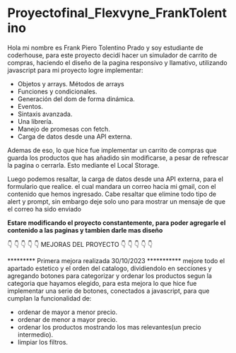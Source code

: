 # Proyectofinal_Flexvyne_FrankTolentino

Hola mi nombre es Frank Piero Tolentino Prado y soy estudiante de coderhouse, para este proyecto decidí
hacer un simulador de carrito de compras, haciendo el diseño de la pagina responsivo y llamativo, utilizando
javascript para mi proyecto logre implementar:

-	Objetos y arrays. Métodos de arrays
-	Funciones y condicionales.
-	Generación del dom de forma dinámica.
-	Eventos.
-	Sintaxis avanzada.
-	Una librería.
-	Manejo de promesas con fetch.
-	Carga de datos desde una API externa.

Ademas de eso, lo que hice fue implementar un carrito de compras que guarda los productos que has añadido sin
modificarse, a pesar de refrescar la pagina o cerrarla. Esto mediante el Local Storage.

Luego podemos resaltar, la carga de datos desde una API externa, para el formulario que realice. el cual mandara un correo
hacia mi gmail, con el contenido que hemos ingresado. Cabe resaltar que elimine todo tipo de alert y prompt, sin embargo
deje solo uno para mostrar un mensaje de que el correo ha sido enviado

**Estare modificando el proyecto constantemente, para poder agregarle el contenido a las paginas y tambien darle mas diseño**


 👇 👇 👇 👇 👇 MEJORAS DEL PROYECTO 👇 👇 👇 👇 👇


********* Primera mejora realizada 30/10/2023 ***********
mejore todo el apartado estetico y el orden del catalogo, dividiendolo en secciones y agregando botones para categorizar y ordenar
los productos segun la categoria que hayamos elegido, para esta mejora lo que hice fue implementar una serie de botones, conectados
a javascript, para que cumplan la funcionalidad de:

- ordenar de mayor a menor precio.
- ordenar de menor a mayor precio.
- ordenar los productos mostrando los mas relevantes(un precio intermedio).
- limpiar los filtros.
